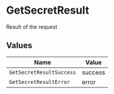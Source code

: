 # GetSecretResult

Result of the request


## Values

| Name                     | Value                    |
| ------------------------ | ------------------------ |
| `GetSecretResultSuccess` | success                  |
| `GetSecretResultError`   | error                    |